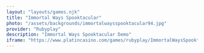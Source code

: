 ```yaml
---
layout: "layouts/games.njk"
title: "Immortal Ways Spooktacular"
photo: "/assets/backgrounds/immortalwaysspooktacular94.jpg"
provider: "Rubyplay"
description: "Immortal Ways Spooktacular Demo"
iframe: "https://www.platincasino.com/games/rubyplay/ImmortalWaysSpooktacular94/356549"
---
```

